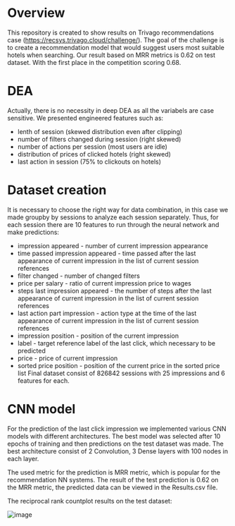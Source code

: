 # Overview
This repository is created to show results on Trivago recommendations case (https://recsys.trivago.cloud/challenge/).
The goal of the challenge is to create a recommendation model that would suggest users most suitable hotels when searching. 
Our result based on MRR metrics is 0.62 on test dataset. With the first place in the competition scoring 0.68. 
# DEA 
Actually, there is no necessity in deep DEA as all the variabels are case sensitive. We presented engineered features such as:
- lenth of session (skewed distribution even after clipping) 
- number of filters changed during session (right skewed)
- number of actions per session (most users are idle) 
- distribution of prices of clicked hotels (right skewed)
- last action in session (75% to clickouts on hotels)
# Dataset creation
It is necessary to choose the right way for data combination, in this case we made groupby by sessions to analyze each session separately. Thus, for each session there are 10 features to run through the neural network and make predictions:
- impression appeared - number of current impression appearance
- time passed impression appeared - time passed after the last appearance of current impression in the list of current session references
- filter changed - number of changed filters
- price per salary - ratio of current impression price to wages
- steps last impression appeared - the number of steps after the last appearance of current impression in the list of current session references
- last action part impression - action type at the time of the last appearance of current impression in the list of current session references
- impression position - position of the current impression
- label - target reference label of the last click, which necessary to be predicted
- price - price of current impression
- sorted price position - position of the current price in the sorted price list
Final dataset consist of 826842 sessions with 25 impressions and 6 features for each.
# CNN model
For the prediction of the last click impression we implemented various CNN models with different architectures. The best model was selected after 10 epochs of training and then predictions on the test dataset was made. The best architecture consist of 2 Convolution, 3 Dense layers with 100 nodes in each layer. 

The used metric for the prediction is MRR metric, which is popular for the recommendation NN systems. The result of the test prediction is 0.62 on the MRR metric, the predicted data can be viewed in the Results.csv file. 

The reciprocal rank countplot results on the test dataset:

![image](https://user-images.githubusercontent.com/109418051/194177177-f75550e8-8be7-478e-b765-02522d3f2b87.png)


